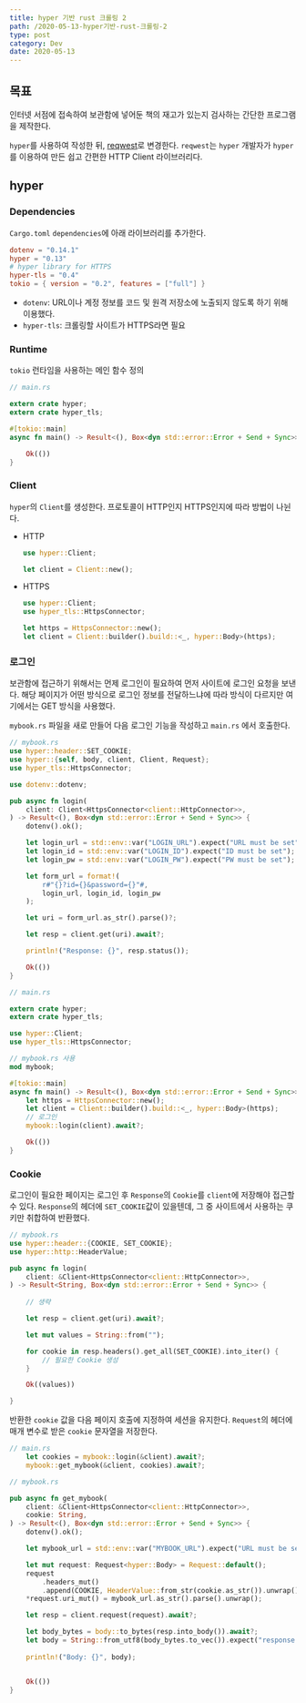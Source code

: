 ```yaml
---
title: hyper 기반 rust 크롤링 2
path: /2020-05-13-hyper기반-rust-크롤링-2
type: post
category: Dev
date: 2020-05-13
---
```


## 목표

인터넷 서점에 접속하여 보관함에 넣어둔 책의 재고가 있는지 검사하는 간단한 프로그램을 제작한다.

`hyper`를 사용하여 작성한 뒤, [reqwest](https://github.com/seanmonstar/reqwest)로 변경한다. `reqwest`는 `hyper` 개발자가 `hyper`를 이용하여 만든 쉽고 간편한 HTTP Client 라이브러리다.

## hyper

### Dependencies

`Cargo.toml` `dependencies`에 아래 라이브러리를 추가한다.

```toml
dotenv = "0.14.1"
hyper = "0.13"
# hyper library for HTTPS
hyper-tls = "0.4"
tokio = { version = "0.2", features = ["full"] }
```

-   `dotenv`: URL이나 계정 정보를 코드 및 원격 저장소에 노출되지 않도록 하기 위해 이용했다.
-   `hyper-tls`: 크롤링할 사이트가 HTTPS라면 필요

### Runtime

`tokio` 런타임을 사용하는 메인 함수 정의

```Rust
// main.rs

extern crate hyper;
extern crate hyper_tls;

#[tokio::main]
async fn main() -> Result<(), Box<dyn std::error::Error + Send + Sync>> {

    Ok(())
}
```

### Client

`hyper`의 `Client`를 생성한다. 프로토콜이 HTTP인지 HTTPS인지에 따라 방법이 나뉜다.

-   HTTP

    ```Rust
    use hyper::Client;

    let client = Client::new();
    ```

-   HTTPS

    ```Rust
    use hyper::Client;
    use hyper_tls::HttpsConnector;

    let https = HttpsConnector::new();
    let client = Client::builder().build::<_, hyper::Body>(https);
    ```

### 로그인

보관함에 접근하기 위해서는 먼제 로그인이 필요하여 먼저 사이트에 로그인 요청을 보낸다. 해당 페이지가 어떤 방식으로 로그인 정보를 전달하느냐에 따라 방식이 다르지만 여기에서는 GET 방식을 사용했다.

`mybook.rs` 파일을 새로 만들어 다음 로그인 기능을 작성하고 `main.rs` 에서 호출한다.

```Rust
// mybook.rs
use hyper::header::SET_COOKIE;
use hyper::{self, body, client, Client, Request};
use hyper_tls::HttpsConnector;

use dotenv::dotenv;

pub async fn login(
    client: Client<HttpsConnector<client::HttpConnector>>,
) -> Result<(), Box<dyn std::error::Error + Send + Sync>> {
    dotenv().ok();

    let login_url = std::env::var("LOGIN_URL").expect("URL must be set");
    let login_id = std::env::var("LOGIN_ID").expect("ID must be set");
    let login_pw = std::env::var("LOGIN_PW").expect("PW must be set");

    let form_url = format!(
        r#"{}?id={}&password={}"#,
        login_url, login_id, login_pw
    );

    let uri = form_url.as_str().parse()?;

    let resp = client.get(uri).await?;

    println!("Response: {}", resp.status());

    Ok(())
}
```

```Rust
// main.rs

extern crate hyper;
extern crate hyper_tls;

use hyper::Client;
use hyper_tls::HttpsConnector;

// mybook.rs 사용
mod mybook;

#[tokio::main]
async fn main() -> Result<(), Box<dyn std::error::Error + Send + Sync>> {
    let https = HttpsConnector::new();
    let client = Client::builder().build::<_, hyper::Body>(https);
    // 로그인
    mybook::login(client).await?;

    Ok(())
}

```

### Cookie

로그인이 필요한 페이지는 로그인 후 `Response`의 `Cookie`를 `client`에 저장해야 접근할 수 있다. `Response`의 헤더에 `SET_COOKIE`값이 있을텐데, 그 중 사이트에서 사용하는 쿠키만 취합하여 반환했다.

```Rust
// mybook.rs
use hyper::header::{COOKIE, SET_COOKIE};
use hyper::http::HeaderValue;

pub async fn login(
    client: &Client<HttpsConnector<client::HttpConnector>>,
) -> Result<String, Box<dyn std::error::Error + Send + Sync>> {
    
    // 생략

    let resp = client.get(uri).await?;

    let mut values = String::from("");

    for cookie in resp.headers().get_all(SET_COOKIE).into_iter() {
        // 필요한 Cookie 생성
    }

    Ok((values))

}
```

반환한 `cookie` 값을 다음 페이지 호출에 지정하여 세션을 유지한다. `Request`의 헤더에 매개 변수로 받은 `cookie` 문자열을 저장한다.

```Rust
// main.rs
    let cookies = mybook::login(&client).await?;
    mybook::get_mybook(&client, cookies).await?;
```

```Rust
// mybook.rs

pub async fn get_mybook(
    client: &Client<HttpsConnector<client::HttpConnector>>,
    cookie: String,
) -> Result<(), Box<dyn std::error::Error + Send + Sync>> {
    dotenv().ok();

    let mybook_url = std::env::var("MYBOOK_URL").expect("URL must be set");

    let mut request: Request<hyper::Body> = Request::default();
    request
        .headers_mut()
        .append(COOKIE, HeaderValue::from_str(cookie.as_str()).unwrap());   // request header value 지정
    *request.uri_mut() = mybook_url.as_str().parse().unwrap();              // request uri 지정

    let resp = client.request(request).await?;

    let body_bytes = body::to_bytes(resp.into_body()).await?;
    let body = String::from_utf8(body_bytes.to_vec()).expect("response was not valid utf-8");
    
    println!("Body: {}", body);


    Ok(())
}
```